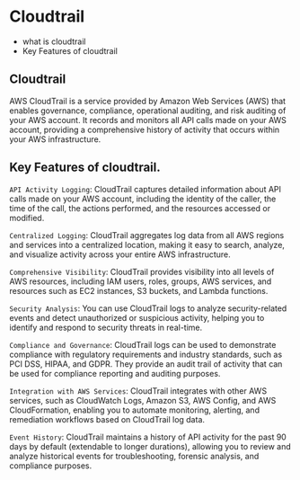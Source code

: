 # Cloudtrail
- what is cloudtrail
- Key Features of cloudtrail

## Cloudtrail
AWS CloudTrail is a service provided by Amazon Web Services (AWS) that enables governance, compliance, operational auditing, and risk auditing of your AWS account. It records and monitors all API calls made on your AWS account, 
providing a comprehensive history of activity that occurs within your AWS infrastructure.

## Key Features of cloudtrail.

```API Activity Logging```: CloudTrail captures detailed information about API calls made on your AWS account, 
including the identity of the caller, the time of the call, the actions performed, and the resources accessed or modified.

```Centralized Logging```: CloudTrail aggregates log data from all AWS regions and services into a centralized location,
making it easy to search, analyze, and visualize activity across your entire AWS infrastructure.

```Comprehensive Visibility```: CloudTrail provides visibility into all levels of AWS resources, including IAM users,
roles, groups, AWS services, and resources such as EC2 instances, S3 buckets, and Lambda functions.

```Security Analysis```: You can use CloudTrail logs to analyze security-related events and detect unauthorized or 
suspicious activity, helping you to identify and respond to security threats in real-time.

```Compliance and Governance```: CloudTrail logs can be used to demonstrate compliance with regulatory requirements 
and industry standards, such as PCI DSS, HIPAA, and GDPR. They provide an audit trail of activity that can be used for compliance reporting and auditing purposes.

```Integration with AWS Services```: CloudTrail integrates with other AWS services, such as CloudWatch Logs, 
Amazon S3, AWS Config, and AWS CloudFormation, enabling you to automate monitoring, alerting, and remediation workflows based on CloudTrail log data.

```Event History```: CloudTrail maintains a history of API activity for the past 90 days by default
(extendable to longer durations), allowing you to review and analyze historical events for troubleshooting, forensic analysis, and compliance purposes.
